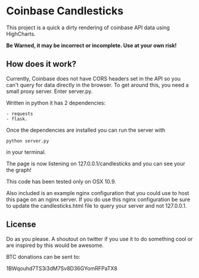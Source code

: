 Coinbase Candlesticks
===

This project is a quick a dirty rendering of coinbase API data using HighCharts.

**Be Warned, it may be incorrect or incomplete. Use at your own risk!**

How does it work?
----

Currently, Coinbase does not have CORS headers set in the API so you can't query for data directly in the browser. To get around this, you need a small proxy server. Enter server.py.

Written in python it has 2 dependencies: 

```
- requests
- flask. 
```

Once the dependencies are installed you can run the server with 

```
python server.py 

```

in your terminal.

The page is now listening on 127.0.0.1/candlesticks and you can see your the graph!

This code has been tested only on OSX 10.9.

Also included is an example nginx configuration that you could use to host this page on an nginx server. If you do use this nginx configuration be sure to update the candlesticks.html file to query your server and not 127.0.0.1.

License
---

Do as you please. A shoutout on twitter if you use it to do something cool or are inspired by this would be awesome.

BTC donations can be sent to:

1BWqouhd7TS3i3dM7Sv8D36GYomRFPaTX8
